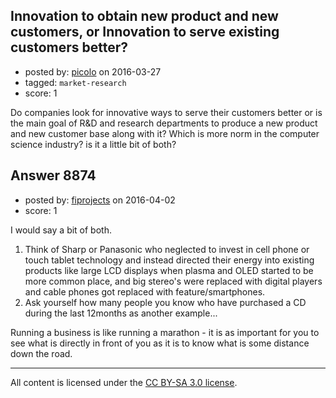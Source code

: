 ## Innovation to obtain new product and new customers, or Innovation to serve existing customers better?

- posted by: [picolo](https://stackexchange.com/users/5330039/picolo) on 2016-03-27
- tagged: `market-research`
- score: 1

<p>Do companies look for innovative ways to serve their customers better or is the main goal of R&amp;D and research departments to produce a new product and new customer base along with it? Which is more norm in the computer science industry? is it a little bit of both?</p>



## Answer 8874

- posted by: [fiprojects](https://stackexchange.com/users/5370155/fiprojects) on 2016-04-02
- score: 1

<p>I would say a bit of both.</p>

<ol>
<li>Think of Sharp or Panasonic who neglected to invest in cell phone or touch tablet technology and instead directed their energy into existing products like large LCD displays when plasma and OLED started to be more common place, and big stereo's were replaced with digital players and cable phones got replaced with feature/smartphones. </li>
<li>Ask yourself how many people you know who have purchased a CD during
the last 12months as another example...</li>
</ol>

<p>Running a business is like running a marathon - it is as important for you to see what is directly in front of you as it is to know what is some distance down the road.</p>




---

All content is licensed under the [CC BY-SA 3.0 license](https://creativecommons.org/licenses/by-sa/3.0/).
